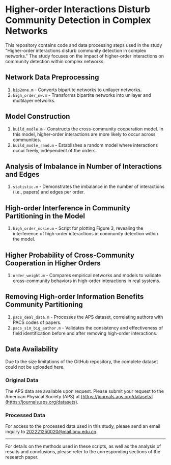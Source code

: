 # Higher-order Interactions Disturb Community Detection in Complex Networks

This repository contains code and data processing steps used in the study "Higher-order interactions disturb community detection in complex networks." The study focuses on the impact of higher-order interactions on community detection within complex networks.

## Network Data Preprocessing

1. `bip2one.m` - Converts bipartite networks to unilayer networks.
2. `high_order_nw.m` - Transforms bipartite networks into unilayer and multilayer networks.

## Model Construction

1. `build_modle.m` - Constructs the cross-community cooperation model. In this model, higher-order interactions are more likely to occur across communities.
2. `build_modle_rand.m` - Establishes a random model where interactions occur freely, independent of the orders.

## Analysis of Imbalance in Number of Interactions and Edges

1. `statistic.m` - Demonstrates the imbalance in the number of interactions (i.e., papers) and edges per order.

## High-order Interference in Community Partitioning in the Model

1. `high_order_nosie.m` - Script for plotting Figure 3, revealing the interference of high-order interactions in community detection within the model.

## Higher Probability of Cross-Community Cooperation in Higher Orders

1. `order_weight.m` - Compares empirical networks and models to validate cross-community behaviors in high-order interactions in real systems.

## Removing High-order Information Benefits Community Partitioning

1. `pacs_deal_data.m` - Processes the APS dataset, correlating authors with PACS codes of papers.
2. `pacs_sim_big_author.m` - Validates the consistency and effectiveness of field identification before and after removing high-order interactions.

## Data Availability

Due to the size limitations of the GitHub repository, the complete dataset could not be uploaded here.

### Original Data
The APS data are available upon request. Please submit your request to the American Physical Society (APS) at [https://journals.aps.org/datasets](https://journals.aps.org/datasets).

### Processed Data
For access to the processed data used in this study, please send an email inquiry to 202221250020@mail.bnu.edu.cn.


---

For details on the methods used in these scripts, as well as the analysis of results and conclusions, please refer to the corresponding sections of the research paper.
